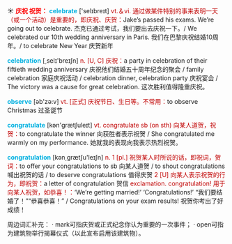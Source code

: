 ☀ <font color="red">**庆祝 祝贺：**</font>
<font color="sky blue">**celebrate**</font> ['selɪbreɪt] 
<font color="#c00000">vt.＆vi. 通过做某件特别的事来表明一天（或一个活动）是重要的，即庆祝、庆贺：</font>Jake’s passed his exams. We’re going out to celebrate. 杰克已通过考试，我们要出去庆祝一下。/ We celebrated our 10th wedding anniversary in Paris. 我们在巴黎庆祝结婚10周年。/ to celebrate New Year 庆贺新年

<font color="sky blue">**celebration**</font> [͵selɪ'breɪʃn] 
<font color="#c00000">n. [U, C] 庆祝：</font>a party in celebration of their fiftieth wedding anniversary 庆祝他们结婚五十周年纪念的聚会 / family celebration 家庭庆祝活动 / celebration dinner, celebration party 庆祝宴会 / The victory was a cause for great celebration. 这次胜利值得隆重庆祝。

<font color="sky blue">**observe**</font> [əb'zə:v] 
<font color="#c00000">vt. [正式] 庆祝节日、生日等。不常用：</font>to observe Christmas 过圣诞节

<font color="sky blue">**congratulate**</font> [kən'ɡrætʃuleɪt] 
<font color="#c00000">vt. congratulate sb (on sth) 向某人道贺，祝贺：</font>to congratulate the winner 向获胜者表示祝贺 / She congratulated me warmly on my performance. 她就我的表现向我表示热烈祝贺。

<font color="sky blue">**congratulation**</font> [kən͵ɡrætʃu'leɪʃn] 
<font color="#c00000">n. 1 [pl.] 祝贺某人时所说的话，即祝词，贺词：</font>to offer your congratulations to sb 向某人道贺 / to shout congratulations 喊出祝贺的话 / to deserve congratulations 值得庆贺 <font color="#c00000">2 [U] 向某人表示祝贺的行为，即祝贺：</font>a letter of congratulation 贺信 <font color="#c00000">exclamation. congratulation! 用于向某人祝贺，如恭喜！：</font>‘We’re getting married!’ ‘Congratulations!’ “我们要结婚了！”“恭喜恭喜！” / Congratulations on your exam results! 祝贺你考出了好成绩！

周边词汇补充：
· mark可指庆贺或正式纪念你认为重要的一次事件；
· open可指为建筑物举行揭幕仪式（以此宣布启用该建筑物）。
